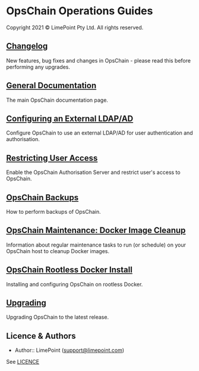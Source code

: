 # OpsChain Operations Guides

Copyright 2021 © LimePoint Pty Ltd. All rights reserved.

## [Changelog](../../CHANGELOG.md)

New features, bug fixes and changes in OpsChain - please read this before performing any upgrades.

## [General Documentation](../)

The main OpsChain documentation page.

## [Configuring an External LDAP/AD](configuring_external_ldap.md)

Configure OpsChain to use an external LDAP/AD for user authentication and authorisation.

## [Restricting User Access](restricting_user_access.md)

Enable the OpsChain Authorisation Server and restrict user's access to OpsChain.

## [OpsChain Backups](backups.md)

How to perform backups of OpsChain.

## [OpsChain Maintenance: Docker Image Cleanup](docker_image_cleanup.md)

Information about regular maintenance tasks to run (or schedule) on your OpsChain host to cleanup Docker images.

## [OpsChain Rootless Docker Install](rootless_install.md)

Installing and configuring OpsChain on rootless Docker.

## [Upgrading](upgrading.md)

Upgrading OpsChain to the latest release.

## Licence & Authors

- Author:: LimePoint (support@limepoint.com)

See [LICENCE](../../LICENCE)
